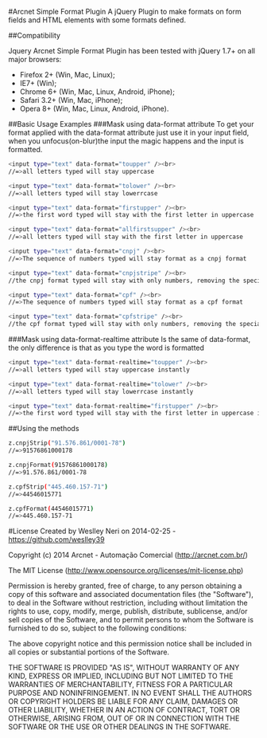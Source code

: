 #Arcnet Simple Format Plugin
A jQuery Plugin to make formats on form fields and HTML elements with some formats defined.

##Compatibility

Jquery Arcnet Simple Format Plugin has been tested with jQuery 1.7+ on all major browsers:

* Firefox 2+ (Win, Mac, Linux);
* IE7+ (Win);
* Chrome 6+ (Win, Mac, Linux, Android, iPhone);
* Safari 3.2+ (Win, Mac, iPhone);
* Opera 8+ (Win, Mac, Linux, Android, iPhone).


##Basic Usage Examples
###Mask using data-format attribute
To get your format applied with the data-format attribute just use it in your input field, when you unfocus(on-blur)the input the magic happens and the input is formatted.

```bash
<input type="text" data-format="toupper" /><br>
//=>all letters typed will stay uppercase

<input type="text" data-format="tolower" /><br>
//=>all letters typed will stay lowerrcase

<input type="text" data-format="firstupper" /><br>
//=>the first word typed will stay with the first letter in uppercase

<input type="text" data-format="allfirstsupper" /><br>
//=>all letters typed will stay with the first letter in uppercase

<input type="text" data-format="cnpj" /><br>
//=>The sequence of numbers typed will stay format as a cnpj format

<input type="text" data-format="cnpjstripe" /><br>
//the cnpj format typed will stay with only numbers, removing the special characters

<input type="text" data-format="cpf" /><br>
//=>The sequence of numbers typed will stay format as a cpf format

<input type="text" data-format="cpfstripe" /><br>
//the cpf format typed will stay with only numbers, removing the special characters
```

###Mask using data-format-realtime attribute
Is the same of data-format, the only difference is that as you type the word is formatted
```bash
<input type="text" data-format-realtime="toupper" /><br>
//=>all letters typed will stay uppercase instantly

<input type="text" data-format-realtime="tolower" /><br>
//=>all letters typed will stay lowerrcase instantly

<input type="text" data-format-realtime="firstupper" /><br>
//=>the first word typed will stay with the first letter in uppercase instantly

```

##Using the methods
```bash
z.cnpjStrip("91.576.861/0001-78")
//=>91576861000178

z.cnpjFormat(91576861000178)
//=>91.576.861/0001-78

z.cpfStrip("445.460.157-71")
//=>44546015771

z.cpfFormat(44546015771)
//=>445.460.157-71
```

#License
Created by Weslley Neri on 2014-02-25 - https://github.com/weslley39

 Copyright (c) 2014 Arcnet - Automação Comercial (http://arcnet.com.br/)

 The MIT License (http://www.opensource.org/licenses/mit-license.php)

 Permission is hereby granted, free of charge, to any person
 obtaining a copy of this software and associated documentation
 files (the "Software"), to deal in the Software without
 restriction, including without limitation the rights to use,
 copy, modify, merge, publish, distribute, sublicense, and/or sell
 copies of the Software, and to permit persons to whom the
 Software is furnished to do so, subject to the following
 conditions:

 The above copyright notice and this permission notice shall be
 included in all copies or substantial portions of the Software.

 THE SOFTWARE IS PROVIDED "AS IS", WITHOUT WARRANTY OF ANY KIND,
 EXPRESS OR IMPLIED, INCLUDING BUT NOT LIMITED TO THE WARRANTIES
 OF MERCHANTABILITY, FITNESS FOR A PARTICULAR PURPOSE AND
 NONINFRINGEMENT. IN NO EVENT SHALL THE AUTHORS OR COPYRIGHT
 HOLDERS BE LIABLE FOR ANY CLAIM, DAMAGES OR OTHER LIABILITY,
 WHETHER IN AN ACTION OF CONTRACT, TORT OR OTHERWISE, ARISING
 FROM, OUT OF OR IN CONNECTION WITH THE SOFTWARE OR THE USE OR
 OTHER DEALINGS IN THE SOFTWARE.
